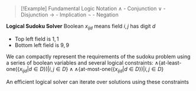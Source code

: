 
>[!Example] Fundamental Logic Notation
>$\land$ - Conjunction
>$\lor$ - Disjunction
>$\rightarrow$ - Implication
>$\neg$ - Negation

**Logical Sudoku Solver**
Boolean $x_{ijd}$ means field $i,j$ has digit $d$
- Top left field is $1,1$
- Bottom left field is $9,9$

We can compactly represent the requirements of the sudoku problem using a series of boolean variables and several logical constraints:
$\land\{\text{at-least-one}(\{x_{ijd}|d \in D\})|i,j\in D\} \land \land\{\text{at-most-one}(\{x_{ijd}|d \in D\})|i,j\in D\}$

An efficient logical solver can iterate over solutions using these constraints



